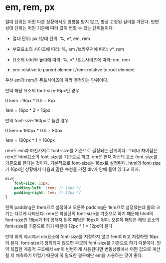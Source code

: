 # em, rem, px

절대 단위는 어떤 다른 상황에서도 영향을 받지 않고, 항상 고정된 길이를 가진다. 반면 상대 단위는 어떤 기준에 따라 값이 변할 수 있는 단위들이다.


+ 절대 단위: px
/상대 단위: %, v*, em, rem


+ 부모요소의 사이즈에 따라: %, em
/브라우저에 따라: v*, rem

+ 요소의 너비와 높이에 따라: %, v*
/폰트사이즈에 따라: em, rem

+ em: relative to parent element
/rem: relative to root element

우선 em과 rem은 폰트사이즈에 따라 결정되는 단위이다. 

만약 해당 요소의 font-size:16px인 경우 

0.5em =16px * 0.5 = 8px

1em = 16px * 2 = 16px

만약 font-size:160px로 늘린 경우 

0.5em = 160px * 0.5 = 80px

1em = 160px * 1 = 160px

rem도 em과 마찬가지로 font-size를 기준으로 결정되는 단위이다. 그러나 차이점은 rem은 html요소의 font-size를 기준으로 하고, em은 현재 자신의 요소 font-size를 기준으로 한다는 것이다. 기본적으로 font-size는 16px로 설정된다. html의 font-size가 16px인 상황에서 다음과 같은 속성을 가진 div가 안에 들어 있다고 하자.

```css
div{
	font-size: 12px;
	padding-left: 1rem; /* 16px */
	padding-right: 1em; /* 12px */
}	
```

왼쪽 padding은 1rem으로 설정하고 오른쪽 padding은 1em으로 설정했는데 둘의 크기는 다르게 나타난다. rem은 최상단의 font-size를 기준으로 하기 때문에 html의 font-size인 16px과 1이 곱해져 왼쪽 패딩은 16px이 된다. 오른쪽 패딩은 해당 요소의 font-size를 기준으로 하기 때문에 12px * 1 = 12px이 된다. 

만약 위의 예시에서 div요소에 font-size를 지정하지 않고 1em이라고 지정하면 16px이 된다. font-size가 정의되지 않으면 부모의 font-size를 기준으로 하기 때문이다. 만약 복잡한 계층적 구조에서 em이 빈번하게 사용된다면 변동상황에서 어떤 값으로 계산될 지 예측하기 어렵기 때문에 꼭 필요한 경우에만 em을 사용하는 것이 좋다.
